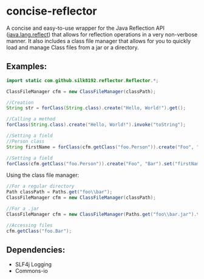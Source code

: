 # concise-reflector
A concise and easy-to-use wrapper for the Java Reflection API ([java.lang.reflect](https://docs.oracle.com/javase/tutorial/reflect/)) that allows for reflection operations in a very non-verbose manner. It also includes a class file manager that allows for you to quickly load and manage Class files from a jar or a directory.
## Examples:

```java
import static com.github.silk8192.reflector.Reflector.*;

ClassFileManager cfm = new ClassFileManager(classPath);

//Creation
String str = forClass(String.class).create("Hello, World!").get();

//Calling a method
forClass(String.class).create("Hello, World!").invoke("toString");

//Setting a field
//Person class
String firstName = forClass(cfm.getClass("foo.Person")).create("Foo", "Bar").get("firstName");

//Setting a field
forClass(cfm.getClass("foo.Person")).create("Foo", "Bar").set("firstName", "Bar2");
```

Using the class file manager:
```java
//For a regular directory
Path classPath = Paths.get("foo\\bar");
ClassFileManager cfm = new ClassFileManager(classPath);

//For a .jar
ClassFileManager cfm = new ClassFileManager(Paths.get("foo\\bar.jar").toFile());

//Accessing files
cfm.getClass("foo.Bar");
```

## Dependencies:
* SLF4j Logging
* Commons-io